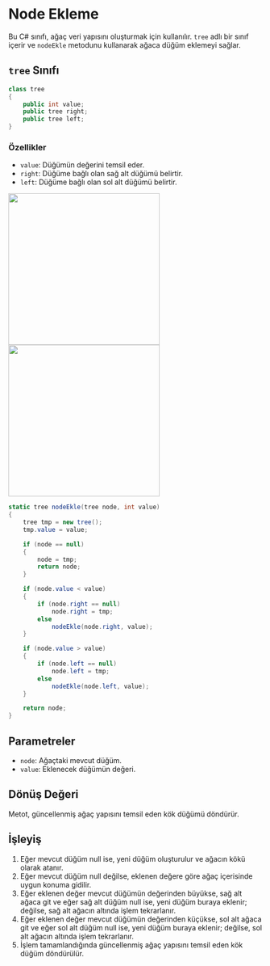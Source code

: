# Node Ekleme

Bu C# sınıfı, ağaç veri yapısını oluşturmak için kullanılır. `tree` adlı bir sınıf içerir ve `nodeEkle` metodunu kullanarak ağaca düğüm eklemeyi sağlar.

## `tree` Sınıfı

```csharp
class tree
{
    public int value;
    public tree right;
    public tree left;
}
```

### Özellikler

- `value`: Düğümün değerini temsil eder.
- `right`: Düğüme bağlı olan sağ alt düğümü belirtir.
- `left`: Düğüme bağlı olan sol alt düğümü belirtir.

<div>
    <img src="https://github.com/yasir723/node-ekle/assets/111686779/b8e51378-3ad1-4dac-bd43-6d5b1424b258.png" width='300' >
    <img src="https://github.com/yasir723/node-ekle/assets/111686779/a5c1923f-691c-4377-bf69-636388a4ddff.png" width='300' >
</div>


```csharp
static tree nodeEkle(tree node, int value)
{
    tree tmp = new tree();
    tmp.value = value;

    if (node == null)
    {
        node = tmp;
        return node;
    }

    if (node.value < value)
    {
        if (node.right == null)
            node.right = tmp;
        else
            nodeEkle(node.right, value);
    }

    if (node.value > value)
    {
        if (node.left == null)
            node.left = tmp;
        else
            nodeEkle(node.left, value);
    }

    return node;
}
```

## Parametreler

- `node`: Ağaçtaki mevcut düğüm.
- `value`: Eklenecek düğümün değeri.

## Dönüş Değeri

Metot, güncellenmiş ağaç yapısını temsil eden kök düğümü döndürür.

## İşleyiş

1. Eğer mevcut düğüm null ise, yeni düğüm oluşturulur ve ağacın kökü olarak atanır.
2. Eğer mevcut düğüm null değilse, eklenen değere göre ağaç içerisinde uygun konuma gidilir.
3. Eğer eklenen değer mevcut düğümün değerinden büyükse, sağ alt ağaca git ve eğer sağ alt düğüm null ise, yeni düğüm buraya eklenir; değilse, sağ alt ağacın altında işlem tekrarlanır.
4. Eğer eklenen değer mevcut düğümün değerinden küçükse, sol alt ağaca git ve eğer sol alt düğüm null ise, yeni düğüm buraya eklenir; değilse, sol alt ağacın altında işlem tekrarlanır.
5. İşlem tamamlandığında güncellenmiş ağaç yapısını temsil eden kök düğüm döndürülür.
